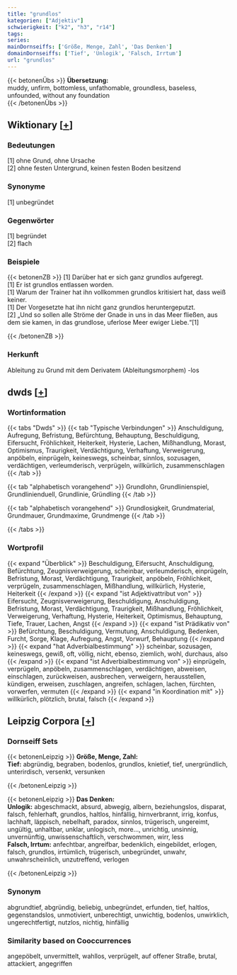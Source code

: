 ```yaml
---
title: "grundlos"
kategorien: ["Adjektiv"]
schwierigkeit: ["k2", "h3", "r14"]
tags:
series:
mainDornseiffs: ['Größe, Menge, Zahl', 'Das Denken']
domainDornseiffs: ['Tief', 'Unlogik', 'Falsch, Irrtum']
url: "grundlos"
---
```


{{< betonenÜbs >}}
**Übersetzung:**  
muddy, unfirm, bottomless, unfathomable, groundless, baseless, unfounded, without any foundation  
{{< /betonenÜbs >}}

## Wiktionary [[+](https://de.wiktionary.org/wiki/grundlos)]

### Bedeutungen
[1] ohne Grund, ohne Ursache  
[2] ohne festen Untergrund, keinen festen Boden besitzend  

### Synonyme
[1] unbegründet  

### Gegenwörter
[1] begründet  
[2] flach  

### Beispiele
{{< betonenZB >}}
[1] Darüber hat er sich ganz grundlos aufgeregt.  
[1] Er ist grundlos entlassen worden.  
[1] Warum der Trainer hat ihn vollkommen grundlos kritisiert hat, dass weiß keiner.  
[1] Der Vorgesetzte hat ihn nicht ganz grundlos heruntergeputzt.  
[2] „Und so sollen alle Ströme der Gnade in uns in das Meer fließen, aus dem sie kamen, in das grundlose, uferlose Meer ewiger Liebe.“[1]  

{{< /betonenZB >}}
### Herkunft
Ableitung zu Grund mit dem Derivatem (Ableitungsmorphem) -los  



## dwds [[+](https://www.dwds.de/wb/grundlos)]

### Wortinformation
{{< tabs "Dwds" >}}
{{< tab "Typische Verbindungen" >}}
Anschuldigung, Aufregung, Befristung, Befürchtung, Behauptung, Beschuldigung, Eifersucht, Fröhlichkeit, Heiterkeit, Hysterie, Lachen, Mißhandlung, Morast, Optimismus, Traurigkeit, Verdächtigung, Verhaftung, Verweigerung, anpöbeln, einprügeln, keineswegs, scheinbar, sinnlos, sozusagen, verdächtigen, verleumderisch, verprügeln, willkürlich, zusammenschlagen
{{< /tab >}}

{{< tab "alphabetisch vorangehend" >}}
Grundlohn, Grundlinienspiel, Grundlinienduell, Grundlinie, Gründling
{{< /tab >}}

{{< tab "alphabetisch vorangehend" >}}
Grundlosigkeit, Grundmaterial, Grundmauer, Grundmaxime, Grundmenge
{{< /tab >}}

{{< /tabs >}}

### Wortprofil
{{< expand "Überblick" >}} Beschuldigung, Eifersucht, Anschuldigung, Befürchtung, Zeugnisverweigerung, scheinbar, verleumderisch, einprügeln, Befristung, Morast, Verdächtigung, Traurigkeit, anpöbeln, Fröhlichkeit, verprügeln, zusammenschlagen, Mißhandlung, willkürlich, Hysterie, Heiterkeit {{< /expand >}}
{{< expand "ist Adjektivattribut von" >}} Eifersucht, Zeugnisverweigerung, Beschuldigung, Anschuldigung, Befristung, Morast, Verdächtigung, Traurigkeit, Mißhandlung, Fröhlichkeit, Verweigerung, Verhaftung, Hysterie, Heiterkeit, Optimismus, Behauptung, Tiefe, Trauer, Lachen, Angst {{< /expand >}}
{{< expand "ist Prädikativ von" >}} Befürchtung, Beschuldigung, Vermutung, Anschuldigung, Bedenken, Furcht, Sorge, Klage, Aufregung, Angst, Vorwurf, Behauptung {{< /expand >}}
{{< expand "hat Adverbialbestimmung" >}} scheinbar, sozusagen, keineswegs, gewiß, oft, völlig, nicht, ebenso, ziemlich, wohl, durchaus, also {{< /expand >}}
{{< expand "ist Adverbialbestimmung von" >}} einprügeln, verprügeln, anpöbeln, zusammenschlagen, verdächtigen, abweisen, einschlagen, zurückweisen, ausbrechen, verweigern, herausstellen, kündigen, erweisen, zuschlagen, angreifen, schlagen, lachen, fürchten, vorwerfen, vermuten {{< /expand >}}
{{< expand "in Koordination mit" >}} willkürlich, plötzlich, brutal, falsch {{< /expand >}}

## Leipzig Corpora [[+](https://corpora.uni-leipzig.de/en/res?word=grundlos&corpusId=deu_newscrawl-public_2018)]

### Dornseiff Sets
{{< betonenLeipzig >}}
**Größe, Menge, Zahl:**  
**Tief:** abgründig, begraben, bodenlos, grundlos, knietief, tief, unergründlich, unterirdisch, versenkt, versunken  

{{< /betonenLeipzig >}}


{{< betonenLeipzig >}}
**Das Denken:**  
**Unlogik:** abgeschmackt, absurd, abwegig, albern, beziehungslos, disparat, falsch, fehlerhaft, grundlos, haltlos, hinfällig, hirnverbrannt, irrig, konfus, lachhaft, läppisch, nebelhaft, paradox, sinnlos, trügerisch, ungereimt, ungültig, unhaltbar, unklar, unlogisch, more..., unrichtig, unsinnig, unvernünftig, unwissenschaftlich, verschwommen, wirr, less  
**Falsch, Irrtum:** anfechtbar, angreifbar, bedenklich, eingebildet, erlogen, falsch, grundlos, irrtümlich, trügerisch, unbegründet, unwahr, unwahrscheinlich, unzutreffend, verlogen  

{{< /betonenLeipzig >}}

### Synonym
abgrundtief, abgründig, beliebig, unbegründet, erfunden, tief, haltlos, gegenstandslos, unmotiviert, unberechtigt, unwichtig, bodenlos, unwirklich, ungerechtfertigt, nutzlos, nichtig, hinfällig


### Similarity based on Cooccurrences
angepöbelt, unvermittelt, wahllos, verprügelt, auf offener Straße, brutal, attackiert, angegriffen

